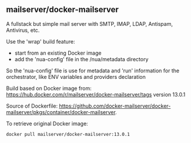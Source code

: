 ## mailserver/docker-mailserver

A fullstack but simple mail server with SMTP, IMAP, LDAP, Antispam, Antivirus, etc.

Use the 'wrap' build feature:

- start from an existing Docker image
- add the 'nua-config' file in the /nua/metadata directory

So the 'nua-config' file is use for metadata and 'run' information for the orchestrator, like ENV variables and providers declaration


Build based on Docker image from:
<https://hub.docker.com/r/mailserver/docker-mailserver/tags>
version 13.0.1

Source of Dockerfile: <https://github.com/docker-mailserver/docker-mailserver/pkgs/container/docker-mailserver>.

To retrieve original Docker image:
```
docker pull mailserver/docker-mailserver:13.0.1
```

